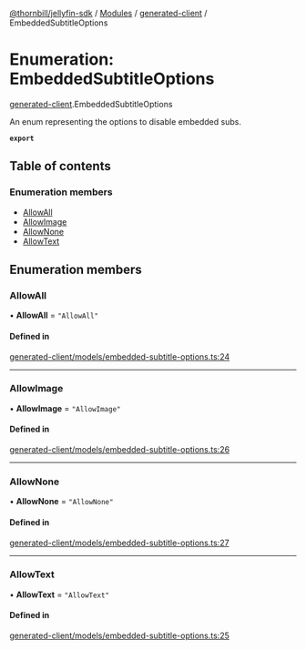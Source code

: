 [@thornbill/jellyfin-sdk](../README.md) / [Modules](../modules.md) / [generated-client](../modules/generated_client.md) / EmbeddedSubtitleOptions

# Enumeration: EmbeddedSubtitleOptions

[generated-client](../modules/generated_client.md).EmbeddedSubtitleOptions

An enum representing the options to disable embedded subs.

**`export`**

## Table of contents

### Enumeration members

- [AllowAll](generated_client.EmbeddedSubtitleOptions.md#allowall)
- [AllowImage](generated_client.EmbeddedSubtitleOptions.md#allowimage)
- [AllowNone](generated_client.EmbeddedSubtitleOptions.md#allownone)
- [AllowText](generated_client.EmbeddedSubtitleOptions.md#allowtext)

## Enumeration members

### AllowAll

• **AllowAll** = `"AllowAll"`

#### Defined in

[generated-client/models/embedded-subtitle-options.ts:24](https://github.com/thornbill/jellyfin-sdk-typescript/blob/3ae780a/src/generated-client/models/embedded-subtitle-options.ts#L24)

___

### AllowImage

• **AllowImage** = `"AllowImage"`

#### Defined in

[generated-client/models/embedded-subtitle-options.ts:26](https://github.com/thornbill/jellyfin-sdk-typescript/blob/3ae780a/src/generated-client/models/embedded-subtitle-options.ts#L26)

___

### AllowNone

• **AllowNone** = `"AllowNone"`

#### Defined in

[generated-client/models/embedded-subtitle-options.ts:27](https://github.com/thornbill/jellyfin-sdk-typescript/blob/3ae780a/src/generated-client/models/embedded-subtitle-options.ts#L27)

___

### AllowText

• **AllowText** = `"AllowText"`

#### Defined in

[generated-client/models/embedded-subtitle-options.ts:25](https://github.com/thornbill/jellyfin-sdk-typescript/blob/3ae780a/src/generated-client/models/embedded-subtitle-options.ts#L25)
